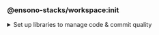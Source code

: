 <!-- markdownlint-disable MD041 -->
### @ensono-stacks/workspace:init

<details>
<summary>Set up libraries to manage code & commit quality</summary>
Set up libraries to manage code & commit quality, keeping projects consistent and will generally be useful in any workspace.

Allows you to choose your recommended 3rd party provider options.

## Prerequisites

To scaffold your workspace with infrastructure there is a dependency on the `stacks` field within `nx.json`.
If you have already run the Stacks CLI these fields will be automatically populated. Alternatively, if you created your workspace with `create-stacks-workspace`, these fields will have been populated if you passed in the relevant CLI arguments.
If you are Stackifying an existing Nx workspace, this must be added manually - an example `stacks` field can be seen here:

```json
{
  "stacks": {
    "business": {
      "company": "Ensono",
      "domain": "stacks",
      "component": "nx"
    },
    "domain": {
      "internal": "test.com",
      "external": "test.dev"
    },
    "cloud": {
      "platform": "azure",
      "region": "euw"
    },
    "pipeline": "azdo",
    "terraform": {
      "group": "terraform-group",
      "storage": "terraform-storage",
      "container": "terraform-container"
    },
    "vcs": {
      "type": "github",
      "url": "remote.git"
    }
  }
}
```

Please see the [Stacks CLI documentation](https://stacks.amido.com/docs/stackscli/about) for information on each of these values.

## Usage

Initialise your NX workspace with stacks with the following command:

```bash
nx g @ensono-stacks/workspace:init
```

### Command line arguments

Interactive options can instead be passed via the command line:

| Option           | Description                    | Type    | Accepted Values | Default |
|------------------|--------------------------------|---------|-----------------|---------|
| --husky          | Install & configure husky      | boolean | [true, false]   | true    |
| --commitizen     | Install & configure commitizen | boolean | [true, false]   | true    |
| --eslint         | Install & configure eslint     | boolean | [true, false]   | true    | 
| --pipelineRunner | Which pipeline runner to use   | enum    | [taskctl, none] | taskctl | 

### Generator Output

Files updated: package.json

Files created:

```cs
├── workspace root
│   ├── .husky
│   ├── ├── commit-msg
│   ├── ├── pre-commit
│   ├── ├── prepare-commit-msg
│   ├── .eslintrc.json
│   ├── commitlint.config.js
│   ├── tsconfig.base.json
```

If `--pipelineRunner=taskctl` is passed, the generator will also create a `build` directory:

```cs
├── workspace root
│   ├── build
│   ├── ├── azDevOps
│   ├── ├── ├── azuredevops-runner.yaml - Azure Devops pipeline definition. Consumes `stages` and `vars` files in this directory
│   ├── ├── ├── azuredevops-stages.yaml - Azure Devops pipeline stages
│   ├── ├── ├── azuredevops-vars.yaml - Azure Devops variable definitions required by the pipeline
│   ├── ├── taskctl
│   ├── ├── ├── contexts.yaml - Context definitions for taskctl
│   ├── ├── ├── tasks.yaml - Task definitions for taskctl to be consumed by the pipeline
```

This sets up a CI/CD pipeline to provide a smooth collaborative workflow.

Currently supported pipeline tools are [Azure Devops](https://azure.microsoft.com/en-gb/products/devops/) and [taskctl](https://github.com/taskctl/taskctl).

:::caution

The `build` files will only be generated if required project values have been collected from the [Stacks CLI](../nx_monorepo.md#option-1-stacks-cli) or through the [@ensono-stacks/create-stacks-workspace](../nx_monorepo.md#option-2-create-stacks-workspace-generator) plugin. 

:::

#### Commit management

Keeping commits well-structured and clear is key to enabling collaboration on a project. This generator initialises three tools to empower consistent commits:

- [Commitizen](https://www.npmjs.com/package/commitizen) - Interactive tool that helps to build constructive messages on commit. The generator adds commitizen config to the package.json:

```json title="Commitizen config"
"config": {
    "commitizen": {
        "path": "@commitlint/cz-commit-lint"
    }
  }
```  

- [Commitlint](https://commitlint.js.org/) - Standardised commit message format to make reading commit history easy. The generator installs Commitlint and uses it for commitizen config.
- [Husky](https://typicode.github.io/husky/#/) - Git hook management tool. The generator adds a `prepare` script to ensure husky is always installed:

```json title="Husky install script"
"scripts": {
    "prepare": "husky install"
  },
```  

It also adds commitizen to the git `prepare-commit-msg` script, and Commitlint to the `commit-msg`. This means that you can simply run `git commit` and get the benefits of both tools.

#### Code quality management

Stacks projects use ESLint and Typescript to help maintain code quality. Using the same config in every Stacks project ensures consistency and allows developers to more easily onboard onto new projects.

This generator creates config files for both Typescript and ESLint and installs the relevant dependencies.


</details>
